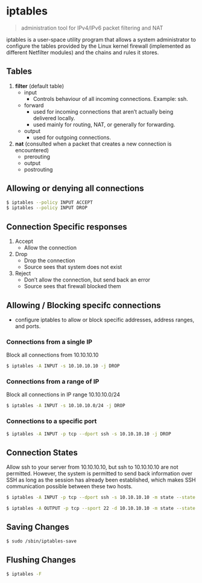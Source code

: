 # iptables

> administration tool for IPv4/IPv6 packet filtering and NAT

iptables is a user-space utility program that allows a system administrator to configure the tables provided by the Linux kernel firewall \(implemented as different Netfilter modules\) and the chains and rules it stores.

## Tables

1. **filter** \(default table\)
   * input
     * Controls behaviour of all incoming connections. Example: ssh.
   * forward
     * used for incoming connections that aren’t actually being delivered locally.
     * used mainly for routing, NAT, or generally for forwarding.
   * output
     * used for outgoing connections.
2. **nat** \(consulted when a packet that creates a new connection is encountered\)
   * prerouting
   * output
   * postrouting

## Allowing or denying all connections

```bash
$ iptables --policy INPUT ACCEPT
$ iptables --policy INPUT DROP
```

## Connection Specific responses

1. Accept
   * Allow the connection
2. Drop
   * Drop the connection
   * Source sees that system does not exist
3. Reject
   * Don’t allow the connection, but send back an error
   * Source sees that firewall blocked them

## Allowing / Blocking specifc connections

* configure iptables to allow or block specific addresses, address ranges, and ports.

### Connections from a single IP

Block all connections from 10.10.10.10

```bash
$ iptables -A INPUT -s 10.10.10.10 -j DROP
```

### Connections from a range of IP

Block all connections in IP range 10.10.10.0/24

```bash
$ iptables -A INPUT -s 10.10.10.0/24 -j DROP
```

### Connections to a specific port

```bash
$ iptables -A INPUT -p tcp --dport ssh -s 10.10.10.10 -j DROP
```

## Connection States

Allow ssh to your server from 10.10.10.10, but ssh to 10.10.10.10 are not permitted. However, the system is permitted to send back information over SSH as long as the session has already been established, which makes SSH communication possible between these two hosts.

```bash
$ iptables -A INPUT -p tcp --dport ssh -s 10.10.10.10 -m state --state NEW,ESTABLISHED -j ACCEPT

$ iptables -A OUTPUT -p tcp --sport 22 -d 10.10.10.10 -m state --state ESTABLISHED -j ACCEPT
```

## Saving Changes

```bash
$ sudo /sbin/iptables-save
```

## Flushing Changes

```bash
$ iptables -F
```

